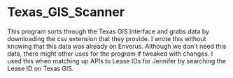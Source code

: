 # Texas_GIS_Scanner
This program sorts through the Texas GIS Interface and grabs data by downloading the csv extension that they provide. I wrote this without knowing that this data was already on Enverus. Although we don't need this data, there might other uses for the program if tweaked with changes. I used this when matching up APIs to Lease IDs for Jennifer by searching the Lease ID on Texas GIS. 

